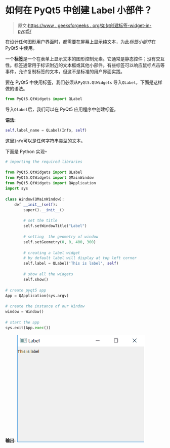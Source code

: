 # 如何在 PyQt5 中创建 Label 小部件？

> 原文:[https://www . geeksforgeeks . org/如何创建标签-widget-in-pyqt5/](https://www.geeksforgeeks.org/how-to-create-label-widget-in-pyqt5/)

在设计任何图形用户界面时，都需要在屏幕上显示纯文本，为此*标签小部件*在 PyQt5 中使用。

一个**标签**是一个在表单上显示文本的图形控制元素。它通常是静态控件；没有交互性。标签通常用于标识附近的文本框或其他小部件。有些标签可以响应鼠标点击等事件，允许复制标签的文本，但这不是标准的用户界面实践。

要在 PyQt5 中使用标签，我们必须从`PyQt5.QtWidgets` 导入`QLabel`，下面是这样做的语法。

```py
from PyQt5.QtWidgets import QLabel
```

导入`Qlabel`后，我们可以在 PyQt5 应用程序中创建标签。

**语法:**

```py
self.label_name = QLabel(Info, self)
```

这里`Info`可以是任何字符串类型的文本。

下面是 Python 实现–

```py
# importing the required libraries

from PyQt5.QtWidgets import QLabel
from PyQt5.QtWidgets import QMainWindow
from PyQt5.QtWidgets import QApplication
import sys

class Window(QMainWindow):
    def __init__(self):
        super().__init__()

        # set the title
        self.setWindowTitle("Label")

        # setting  the geometry of window
        self.setGeometry(0, 0, 400, 300)

        # creating a label widget
        # by default label will display at top left corner
        self.label = QLabel('This is label', self)

        # show all the widgets
        self.show()

# create pyqt5 app
App = QApplication(sys.argv)

# create the instance of our Window
window = Window()

# start the app
sys.exit(App.exec())
```

**输出:**
![pyqt-label](img/5d612c60b8c051f2aec493978ce53248.png)